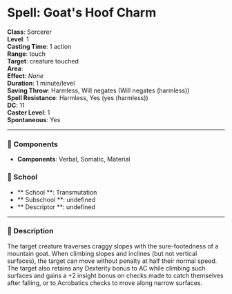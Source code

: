 
# Spell: Goat's Hoof Charm
**Class**: Sorcerer  
**Level**: 1  
**Casting Time**: 1 action  
**Range**: touch  
**Target**: creature touched  
**Area**:   
**Effect**: _None_  
**Duration**: 1 minute/level  
**Saving Throw**: Harmless, Will negates (Will negates (harmless))  
**Spell Resistance**: Harmless, Yes (yes (harmless))  
**DC**: 11  
**Caster Level**: 1  
**Spontaneous**: Yes

---

### 🔮 Components
- **Components**: Verbal, Somatic, Material

### 🏫 School
- ** School **: Transmutation
- ** Subschool **: undefined
- ** Descriptor **: undefined
---

### 📜 Description
The target creature traverses craggy slopes with the sure-footedness of a mountain goat. When climbing slopes and inclines (but not vertical surfaces), the target can move without penalty at half their normal speed. The target also retains any Dexterity bonus to AC while climbing such surfaces and gains a +2 insight bonus on checks made to catch themselves after falling, or to Acrobatics checks to move along narrow surfaces.
